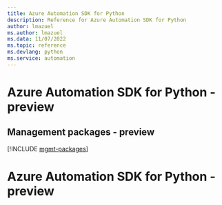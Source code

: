 ```yaml
---
title: Azure Automation SDK for Python
description: Reference for Azure Automation SDK for Python
author: lmazuel
ms.author: lmazuel
ms.data: 11/07/2022
ms.topic: reference
ms.devlang: python
ms.service: automation
---
```

# Azure Automation SDK for Python - preview

## Management packages - preview
[!INCLUDE [mgmt-packages](automation-mgmt-index.md)]
# Azure Automation SDK for Python - preview